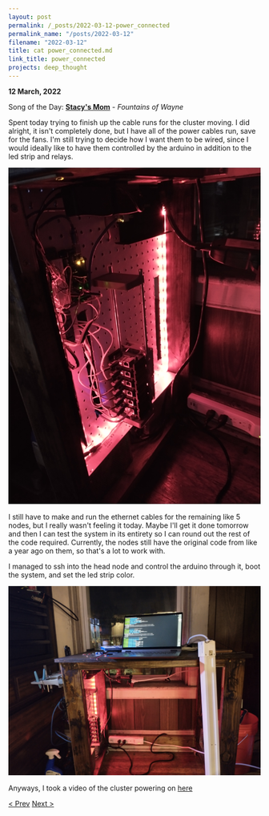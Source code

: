 ```yaml
---
layout: post
permalink: /_posts/2022-03-12-power_connected
permalink_name: "/posts/2022-03-12"
filename: "2022-03-12"
title: cat power_connected.md
link_title: power_connected
projects: deep_thought
---
```

**12 March, 2022**

Song of the Day: [**Stacy's Mom**](https://youtu.be/dZLfasMPOU4) - *Fountains of Wayne*

Spent today trying to finish up the cable runs for the cluster moving. I did alright, it isn't completely done, but I have all of the power cables run, save for the fans. I'm still trying to decide how I want them to be wired, since I would ideally like to have them controlled by the arduino in addition to the led strip and relays.

![leds_on](/assets/ref_images/leds_on.jpg)

I still have to make and run the ethernet cables for the remaining like 5 nodes, but I really wasn't feeling it today. Maybe I'll get it done tomorrow and then I can test the system in its entirety so I can round out the rest of the code required. Currently, the nodes still have the original code from like a year ago on them, so that's a lot to work with.

I managed to ssh into the head node and control the arduino through it, boot the system, and set the led strip color.

![setup](/assets/ref_images/cluster_setup.jpg)

Anyways, I took a video of the cluster powering on [here](https://youtu.be/PydZopnubTc)

[< Prev](/_posts/2022-03-11-laying_out_plans)    [Next >](/all_caught_up)
